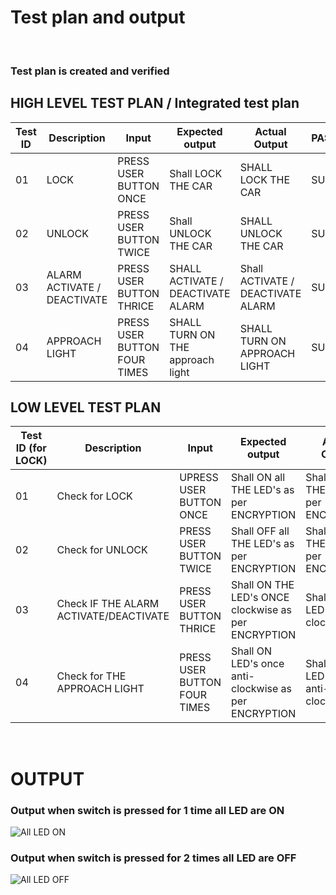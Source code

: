 # Test plan and output
<br/>

### Test plan is created and verified
## HIGH LEVEL TEST PLAN / Integrated test plan

| Test ID | Description | Input | Expected output | Actual Output | PASSED/NOT |
| --- | --- | --- | --- | --- | --- |
| 01 | LOCK | PRESS USER BUTTON ONCE  | Shall LOCK THE CAR | SHALL LOCK THE CAR  | SUCCESS |
| 02 | UNLOCK | PRESS USER BUTTON TWICE | Shall UNLOCK THE CAR |  SHALL UNLOCK THE CAR | SUCCESS |
| 03 | ALARM ACTIVATE / DEACTIVATE | PRESS USER BUTTON THRICE | SHALL ACTIVATE / DEACTIVATE ALARM  | Shall ACTIVATE / DEACTIVATE ALARM | SUCCESS |
| 04 | APPROACH LIGHT | PRESS USER BUTTON FOUR TIMES | SHALL TURN ON THE approach light | SHALL TURN ON APPROACH LIGHT | SUCCESS |



## LOW LEVEL TEST PLAN

| Test ID (for LOCK)| Description | Input | Expected output | Actual Output | PASSED/NOT |
| --- | --- | --- | --- | --- | --- |
| 01 | Check for LOCK | UPRESS USER BUTTON ONCE  | Shall ON all THE LED's as per ENCRYPTION | Shall ON all THE LED's as per ENCRYPTION | SUCCESS |
| 02 | Check for UNLOCK | PRESS USER BUTTON TWICE  | Shall OFF all THE LED's as per ENCRYPTION | Shall OFF all THE LED's as per ENCRYPTION | SUCCESS |
| 03 | Check IF THE ALARM ACTIVATE/DEACTIVATE | PRESS USER BUTTON THRICE | Shall ON THE LED's ONCE clockwise as per ENCRYPTION |  Shall ON THE LED's ONCE clockwise | SUCCEESS |
| 04 | Check for THE APPROACH LIGHT | PRESS USER BUTTON FOUR TIMES | Shall ON LED's once anti-clockwise as per ENCRYPTION |  Shall ON LED's once anti-clockwise | SUCCEESS |
<br/>

# OUTPUT

### Output when switch is pressed for 1 time all LED are ON 
![All LED ON](https://user-images.githubusercontent.com/98867361/157999651-b1f84a65-6357-45f7-b9c2-74ce92898500.png)

### Output when switch is pressed for 2 times all LED are OFF
![All LED OFF](https://user-images.githubusercontent.com/98867361/157999664-c49cfa3b-9f1e-419e-9127-fb5f55f32754.png)
